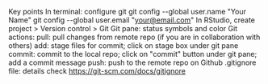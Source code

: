 Key points
In terminal: configure git 
git config --global user.name "Your Name"
git config --global user.email "your@email.com"
In RStudio, create project > Version control > Git
Git pane: status symbols and color
Git actions:
pull: pull changes from remote repo (if you are in collaboration with others)
add: stage files for commit; click on stage box under git pane
commit: commit to the local repo; click on "commit" button under git pane; add a commit message
push: push to the remote repo on Github
.gitignore file: details check https://git-scm.com/docs/gitignore